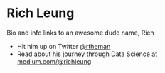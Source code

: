 Rich Leung
=========

Bio and info links to an awesome dude name, Rich

  - Hit him up on Twitter [@rtheman]
  - Read about his journey through Data Science at [medium.com/@richleung]


[@rtheman]:http://twitter.com/rtheman
[medium.com/@richleung]:http://www.medium.com/@richleung